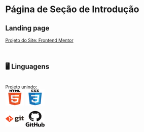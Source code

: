 # Página de Seção de Introdução

## Landing page

<a href="https://www.frontendmentor.io/challenges/huddle-landing-page-with-a-single-introductory-section-B_2Wvxgi0" target="_blank"> Projeto do Site: Frontend Mentor </a>

<br>

## 🖥️ Linguagens
<br>
Projeto unindo:
<br>
<div>
<img align="center" alt="HTML" height="50" width="60" src="https://raw.githubusercontent.com/devicons/devicon/master/icons/html5/html5-original-wordmark.svg">
<img align="center" alt="CSS" height="50" width="60" src="https://raw.githubusercontent.com/devicons/devicon/master/icons/css3/css3-original-wordmark.svg">
<br><br>
<img align="center" alt="GIT" height="50" width="60" src="https://raw.githubusercontent.com/devicons/devicon/master/icons/git/git-original-wordmark.svg">
  <img align="center" alt="GITHUB" height="50" width="60" src="https://raw.githubusercontent.com/devicons/devicon/master/icons/github/github-original-wordmark.svg">
</div>